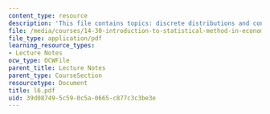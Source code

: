 ```yaml
---
content_type: resource
description: 'This file contains topics: discrete distributions and continuous distributions.'
file: /media/courses/14-30-introduction-to-statistical-method-in-economics-spring-2006/39d087495c590c5a0665c877c3c3be3e_l6.pdf
file_type: application/pdf
learning_resource_types:
- Lecture Notes
ocw_type: OCWFile
parent_title: Lecture Notes
parent_type: CourseSection
resourcetype: Document
title: l6.pdf
uid: 39d08749-5c59-0c5a-0665-c877c3c3be3e
---
```

